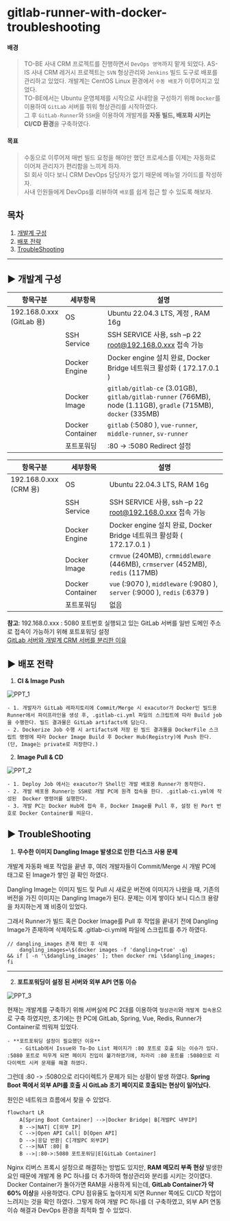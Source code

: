 # gitlab-runner-with-docker-troubleshooting

#### 배경

> TO-BE 사내 CRM 프로젝트를 진행하면서 `DevOps 영역`까지 맡게 되었다.
> AS-IS 사내 CRM 레거시 프로젝트는 `SVN` 형상관리와 `Jenkins` 빌드 도구로 배포를 관리하고 있었다. 개발계는 CentOS Linux 환경에서 `수동 배포`가 이루어지고 있었다.</br>
> TO-BE에서는 Ubuntu 운영체제를 시작으로 사내망을 구성하기 위해 `Docker`를 이용하여 `GitLab` 서버를 뛰워 형상관리를 시작하였다.</br>
> 그 후 `GitLab-Runner`와 `SSH`을 이용하여 개발계를 **자동 빌드, 배포화 시키는 CI/CD 환경**을 구축하였다.</br>

#### 목표

> 수동으로 이루어져 매번 빌드 요청을 해야만 했던 프로세스를 이제는 자동화로 이어져 관리자가 편리함을 느끼게 하자. </br>
> SI 회사 이다 보니 CRM DevOps 담당자가 없기 때문에 메뉴얼 가이드를 작성하자.</br>
> 사내 인원들에게 DevOps를 리뷰하여 `배포`를 쉽게 접근 할 수 있도록 해보자.</br>

## 목차

1. [개발계 구성](#-개발계_구성)
2. [배포 전략](#-배포_전략)
3. [TroubleShooting](#-TroubleShooting)

---

## ▶ 개발계 구성

| 항목구분                     | 세부항목         | 설명                                                                                                           |
| ---------------------------- | ---------------- | -------------------------------------------------------------------------------------------------------------- |
| 192.168.0.xxx<br>(GitLab 용) | OS               | Ubuntu 22.04.3 LTS, 계정 , RAM 16g                                                                             |
|                              | SSH Service      | SSH SERVICE 사용, ssh –p 22 root@192.168.0.xxx 접속 가능                                                       |
|                              | Docker Engine    | Docker engine 설치 완료, Docker Bridge 네트워크 활성화 ( 172.17.0.1 )                                          |
|                              | Docker Image     | `gitlab/gitlab-ce` (3.01GB), `gitlab/gitlab-runner` (766MB), node (1.11GB), `gradle` (715MB), `docker` (335MB) |
|                              | Docker Container | `gitlab` (:5080 ), `vue-runner`, `middle-runner`, `sv-runner`                                                  |
|                              | 포트포워딩       | :80 -> :5080 Redirect 설정                                                                                     |

| 항목구분                  | 세부항목         | 설명                                                                            |
| ------------------------- | ---------------- | ------------------------------------------------------------------------------- |
| 192.168.0.xxx<br>(CRM 용) | OS               | Ubuntu 22.04.3 LTS, RAM 16g                                                     |
|                           | SSH Service      | SSH SERVICE 사용, ssh –p 22 root@192.168.0.xxx 접속 가능                        |
|                           | Docker Engine    | Docker engine 설치 완료, Docker Bridge 네트워크 활성화 ( 172.17.0.1 )           |
|                           | Docker Image     | `crmvue` (240MB), `crmmiddleware` (446MB), `crmserver` (452MB), `redis` (117MB) |
|                           | Docker Container | `vue` (:9070 ), `middleware` (:9080 ), `server` (:9000 ), `redis` (:6379 )      |
|                           | 포트포워딩       | 없음                                                                            |

**참고**: 192.168.0.xxx : 5080 포트번호 실행되고 있는 GitLab 서버를 일반 도메인 주소로 접속이 가능하기 위해 포트포워딩 설정
</br>
[GitLab 서버와 개발계 CRM 서버를 분리한 이유](#-TroubleShooting)

## ▶ 배포 전략

1. **CI & Image Push**

![PPT_1](https://github.com/user-attachments/assets/228a5cc4-7744-424a-a99a-6cb5d0fcafb2)

    - 1. 개발자가 GitLab 레파지토리에 Commit/Merge 시 exacutor가 Docker인 빌드용 Runner에서 파이프라인을 생성 후, .gitlab-ci.yml 파일의 스크립트에 따라 Build job을 수행한다. 빌드 결과물은 GitLab artifacts에 담는다.
    - 2. Dockerize Job 수행 시 artifacts에 저장 된 빌드 결과물을 DockerFile 스크립트 명령에 따라 Docker Image Build 후 Docker Hub(Registry)에 Push 한다. (단, Image는 private로 저장한다.)

2. **Image Pull & CD**

![PPT_2](https://github.com/user-attachments/assets/252ff912-0ec8-4759-b8f6-914e3460e6e8)

    - 1. Deploy Job 에서는 exacutor가 Shell인 개발 배포용 Runner가 동작한다.
    - 2. 개발 배포용 Runner는 SSH로 개발 PC에 원격 접속을 한다. .gitlab-ci.yml에 작성된  Docker 명령어를 실행한다.
    - 3. 개발 PC는 Docker Hub에 접속 후, Docker Image를 Pull 후, 설정 된 Port 번호로 Docker Container를 띄운다.

## ▶ TroubleShooting

1. **무수한 이미지 Dangling Image 발생으로 인한 디스크 사용 문제**

개발계 자동화 배포 작업을 끝낸 후, 여러 개발자들이 Commit/Merge 시 개발 PC에 <none> 태그로 된 Image가 쌓인 걸 확인 하였다. </br>

Dangling Image는 이미지 빌드 및 Pull 시 새로운 버전에 이미지가 나왔을 때, 기존의 버전을 가진 이미지는 Dangling Image가 된다. 문제는 이게 쌓이다 보니 디스크 용량을 차지하는게 꽤 비중이 있었다. </br>

그래서 Runner가 빌드 혹은 Docker Image를 Pull 후 작업을 끝내기 전에 Dangling Image가 존재하며 삭제하도록 .gitlab-ci.yml에 파일에 스크립트를 추가 하였다.

```
// dangling_images 존재 확인 후 삭제
    dangling_images=\$(docker images -f 'dangling=true' -q)
&& if [ -n '\$dangling_images' ]; then docker rmi \$dangling_images; fi

```
---

2. **포트포워딩이 설정 된 서버와 외부 API 연동 이슈**

![PPT_3](https://github.com/user-attachments/assets/97e2db75-aa45-4e9a-bb29-178711549a65)

현재는 개발계를 구축하기 위해 서버실에 PC 2대를 이용하여 `형상관리`와 `개발계 접속용`으로 구축 하였지만, 초기에는 한 PC에 GitLab, Spring, Vue, Redis, Runner가 Container로 띄워져 있었다.

    - **포트포워딩 설정이 필요했던 이유**
        - GitLab에서 Issue와 To-Do List 페이지가 :80 포트로 호출 되는 이슈가 있다. :5080 포트로 띄우게 되면 페이지 진입이 불가하였기에, 차라리 :80 포트를 :5080으로 리다이렉트 시켜 문제를 해결 하였다.

그런데 :80 -> :5080으로 리다이렉트가 문제가 되는 상황이 발생 하였다. **Spring Boot 쪽에서 외부 API를 호출 시 GitLab 초기 페이지로 호출되는 현상이 일어났다.** </br>

원인은 네트워크 흐름에서 찾을 수 있었다.

```mermaid
flowchart LR
    A[Spring Boot Container] -->|Docker Bridge| B[개발PC 내부IP]
    B -->|NAT| C[외부 IP]
    C -->|Open API Call| D[Open API]
    D -->|응답 반환| C[개발PC 외부IP]
    C -->|NAT :80| B
    B -->|:80->:5080 포트포워딩|E[GitLab Container]
```

Nginx 리버스 프록시 설정으로 해결하는 방법도 있지만, **RAM 메모리 부족 현상** 발생한 요인 때문에 개발계 용 PC 하나를 더 추가하여 형상관리와 분리를 시키는 것이였다. Docker Container가 돌아가면 RAM을 사용하게 되는데, **GitLab Container가 약 60% 이상**을 사용하였다. CPU 점유율도 높아지게 되면 Runner 쪽에도 CI/CD 작업이 느려지는 것을 확인 하였다. 그렇게 하여 개발 PC 하나를 더 구축하였고, 외부 API 연동 이슈 해결과 DevOps 환경을 최적화 할 수 있었다.
